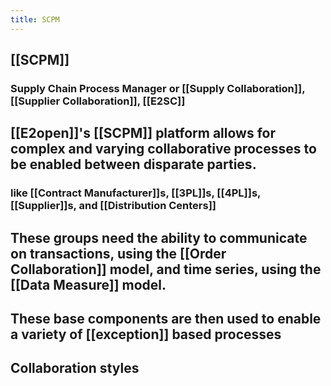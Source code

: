 ```yaml
---
title: SCPM
---
```


## [[SCPM]]
### Supply Chain Process Manager or [[Supply Collaboration]], [[Supplier Collaboration]], [[E2SC]]
## [[E2open]]'s [[SCPM]] platform allows for complex and varying collaborative processes to be enabled between disparate parties.
### like [[Contract Manufacturer]]s, [[3PL]]s, [[4PL]]s, [[Supplier]]s, and [[Distribution Centers]]
## These groups need the ability to communicate on transactions, using the [[Order Collaboration]] model, and time series, using the [[Data Measure]] model.
## These base components are then used to enable a variety of [[exception]] based processes
## Collaboration styles
###
